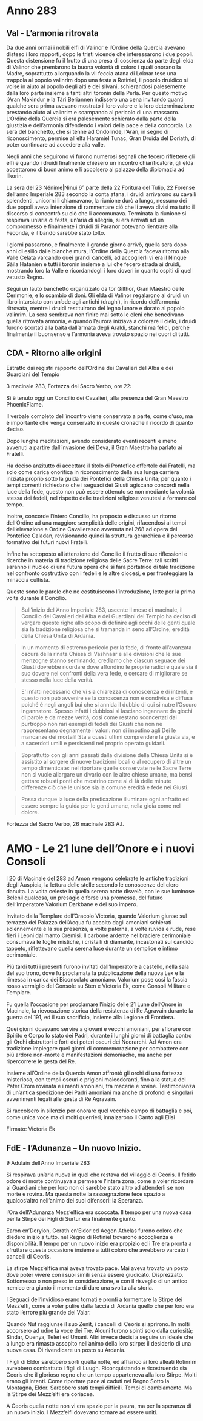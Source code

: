 # Anno 283





## Val -  L’armonia ritrovata

Da due anni ormai i nobili elfi di Valinor e l’Ordine della Quercia avevano disteso i loro rapporti, dopo le tristi vicende che interessarono i due popoli. Questa distensione fu il frutto di una presa di coscienza da parte degli elda di Valinor che premiarono la buona volontà di coloro i quali onorano la Madre, soprattutto allorquando la vil feccia atana di Loknar tese una trappola al popolo valinrim dopo una festa a Rotiniel, il popolo druidico si volse in aiuto al popolo degli alti e dei silvani, schierandosi palesemente dalla loro parte insieme a tanti altri toronin della Perla. Per questo motivo l’Aran Makindur e la Tàri Beriannen indissero una cena invitando quanti qualche sera prima avevano mostrato il loro valore e la loro determinazione prestando aiuto ai valinrim e scampando al pericolo di una massacro. L’Ordine della Quercia si era palesemente schierato dalla parte della giustizia e dell’armonia difendendo i valori della pace e della concordia. La sera del banchetto, che si tenne ad Ondolinde, l’Aran, in segno di riconoscimento, permise all’elfa Haramiel Tunac, Gran Druida del Doriath, di poter continuare ad accedere alla valle.



Negli anni che seguirono vi furono numerosi segnali che fecero riflettere gli elfi e quando i druidi finalmente chiesero un incontro chiarificatore, gli elda accettarono di buon animo e li accolsero al palazzo della diplomazia ad Ilkorin.

La sera del 23 Nénime|Nìnui 6° parte della 22 Foritura del Tulip, 22 Forense dell’anno Imperiale 283 secondo la conta atana, i druidi arrivarono su cavalli splendenti, unicorni li chiamavano, la riunione durò a lungo, nessuno dei due popoli aveva intenzione di rammentare ciò che li aveva divisi ma tutto il discorso si concentrò su ciò che li accomunava. Terminata la riunione si respirava un’aria di festa, un’aria di allegria, si era arrivati ad un compromesso e finalmente i druidi di Paranor potevano rientrare alla Feconda, e il bando sarebbe stato tolto.

I giorni passarono, e finalmente il grande giorno arrivò, quella sera dopo anni di esilio dalle bianche mura, l’Ordine della Quercia faceva ritorno alla Valle Celata varcando quei grandi cancelli, ad accoglierli vi era il Ninque Sàila Hatanien e tutti i toronin insieme a lui che fecero strada ai druidi, mostrando loro la Valle e ricordandogli i loro doveri in quanto ospiti di quel vetusto Regno.


Seguì un lauto banchetto organizzato da tor Gilthor, Gran Maestro delle Cerimonie, e lo scambio di doni. Gli elda di Valinor regalarono ai druidi un libro intarsiato con un’ode agli antichi (draghi), in ricordo dell’armonia ritrovata, mentre i druidi restituirono del legno lunare e dorato al popolo valinrim. La sera sembrava non finire mai sotto le eleni che benedivano quella ritrovata armonia, e quando l’aurora iniziava a colorare il cielo, i druidi furono scortati alla baita dall’armata degli Araldi, stanchi ma felici, perché finalmente il buonsenso e l’armonia aveva trovato spazio nei cuori di tutti.

 
 ## CDA - Ritorno alle origini

Estratto dai registri rapporto dell’Ordine dei Cavalieri dell’Alba e dei Guardiani del Tempio

3 macinale 283, Fortezza del Sacro Verbo, ore 22:

 

Si è tenuto oggi un Concilio dei Cavalieri, alla presenza del Gran Maestro PhoenixFlame.

Il verbale completo dell’incontro viene conservato a parte, come d’uso, ma è importante che venga conservato in queste cronache il ricordo di quanto deciso.

Dopo lunghe meditazioni, avendo considerato eventi recenti e meno avvenuti a partire dall’invasione dei Deva, il Gran Maestro ha parlato ai Fratelli.

Ha deciso anzitutto di accettare il titolo di Pontefice offertole dai Fratelli, ma solo come carica onorifica in riconoscimento della sua lunga carriera iniziata proprio sotto la guida dei Pontefici della Chiesa Unita; per quanto i tempi correnti richiedano che i seguaci dei Giusti agiscano concordi nella luce della fede, questo non può essere ottenuto se non mediante la volontà stessa dei fedeli, nel rispetto delle tradizioni religiose venutesi a formare col tempo.

Inoltre, concorde l’intero Concilio, ha proposto e discusso un ritorno dell’Ordine ad una maggiore semplicità delle origini, rifacendosi ai tempi dell’elevazione a Ordine Cavalleresco avvenuta nel 268 ad opera del Pontefice Caladan, revisionando quindi la struttura gerarchica e il percorso formativo dei futuri nuovi Fratelli.

Infine ha sottoposto all’attenzione del Concilio il frutto di sue riflessioni e ricerche in materia di tradizione religiosa delle Sacre Terre: tali scritti saranno il nucleo di una futura opera che si farà portatrice di tale tradizione nel confronto costruttivo con i fedeli e le altre diocesi, e per fronteggiare la minaccia cultista.

Queste sono le parole che ne costituiscono l’introduzione, lette per la prima volta durante il Concilio.

 

> Sull’inizio dell’Anno Imperiale 283, uscente il mese di macinale, il Concilio dei Cavalieri dell’Alba e dei Guardiani del Tempio ha deciso di vergare queste righe allo scopo di definire agli occhi delle genti quale sia la tradizione religiosa che si tramanda in seno all’Ordine, eredità della Chiesa Unita di Ardania.

> In un momento di estremo pericolo per la fede, di fronte all’avanzata oscura della rinata Chiesa di Vashnaar e alle divisioni che le sue menzogne stanno seminando, crediamo che ciascun seguace dei Giusti dovrebbe ricordare dove affondino le proprie radici e quale sia il suo dovere nei confronti della vera fede, e cercare di migliorare se stesso nella luce della verità.

> E’ infatti necessario che vi sia chiarezza di conoscenza e di intenti, e questo non può avvenire se la conoscenza non è condivisa e diffusa poiché è negli angoli bui che si annida il dubbio di cui si nutre l’Oscuro ingannatore.
Spesso infatti i dubbiosi si lasciano ingannare da giochi di parole e da mezze verità, così come restano sconcertati dai purtroppo non rari esempi di fedeli dei Giusti che non ne rappresentano degnamente i valori: non si imputino agli Dei le mancanze dei mortali! Sta a questi ultimi comprendere la giusta via, e a sacerdoti umili e persistenti nel proprio operato guidarli.

> Soprattutto con gli anni passati dalla divisione della Chiesa Unita si è assistito al sorgere di nuove tradizioni locali o al recupero di altre un tempo dimenticate: nel riportare quelle conservate nelle Sacre Terre non si vuole allargare un divario con le altre chiese umane, ma bensì gettare robusti ponti che mostrino come al di là delle minute differenze ciò che le unisce sia la comune eredità e fede nei Giusti.

> Possa dunque la luce della predicazione illuminare ogni anfratto ed essere sempre la guida per le genti umane, nella gioia come nel dolore.

Fortezza del Sacro Verbo, 26 macinale 283 A.I.


# AMO -  Le 21 lune dell’Onore e i nuovi Consoli

l 20 di Macinale del 283 ad Amon vengono celebrate le antiche tradizioni degli Auspicia, la lettura delle stelle secondo le conoscenze del clero danuita. La volta celeste in quella serena notte disvelò, con le sue luminose Belenil qualcosa, un presagio o forse una promessa, del futuro dell’Imperatore Valorium Darkbane e del suo impero.

Invitato dalla Templare dell’Oracolo Victoria, quando Valorium giunse sul terrazzo del Palazzo dell’Acqua fu accolto dagli amoniani schierati solennemente e la sua presenza, a volte paterna, a volte ruvida e rude, rese fieri i Leoni dal manto Cremisi. Il carbone ardente nel braciere cerimoniale consumava le foglie mistiche, i cristalli di diamante, incastonati sul candido tappeto, riflettevano quella serena luce durante un semplice e intimo cerimoniale.

Più tardi tutti i presenti furono invitati dall’Imperatore a castello, nella sala del suo trono, dove fu proclamata la pubblicazione della nuova Lex e la rimessa in carica dei Biconsolato amoniano. Valorium pose così la fascia rosso vermiglio del Console su Sten e Victoria Ek, come Consoli Militare e Templare.

Fu quella l’occasione per proclamare l’inizio delle 21 Lune dell’Onore in Macinale, la rievocazione storica della resistenza di Re Agravain durante la guerra del 191, ed il suo sacrificio, insieme alla Legione di Frontiera.

Quei giorni dovevano servire a giovani e vecchi amoniani, per sfiorare con Spirito e Corpo lo stato dei Padri, durante i lunghi giorni di battaglia contro gli Orchi distruttori e forti dei poteri oscuri dei Necrarchi. Ad Amon era tradizione impiegare quei giorni di commemorazione per combattere con più ardore non-morte e manifestazioni demoniache, ma anche per ripercorrere le gesta del Re.

Insieme all’Ordine della Quercia Amon affrontò gli orchi di una fortezza misteriosa, con templi oscuri e prigioni maleodoranti, fino alla statua del Pater Crom rovinata e i manti amoniani, tra macerie e rovine. Testimonianza di un’antica spedizione dei Padri amoniani ma anche di profondi e singolari avvenimenti legati alle gesta di Re Agravain.

Si raccolsero in silenzio per onorare quel vecchio campo di battaglia e poi, come unica voce ma di molti guerrieri, innalzarono il Canto agli Elisi


Firmato: Victoria Ek


## FdE - l’Adunanza – Un nuovo Inizio.

9 Adulain dell’Anno Imperiale 283    

Si respirava un’aria nuova in quel che restava del villaggio di Ceoris.
Il fetido odore di morte continuava a permeare l’intera zona, come a voler ricordare ai Guardiani che per loro non ci sarebbe stato altro ad attenderli se non morte e rovina. Ma questa notte la rassegnazione fece spazio a qualcos’altro nell’animo dei suoi difensori: la Speranza.

l’Ora dell’Adunanza Mezz’elfica era scoccata. Il tempo per una nuova casa per la Stirpe dei Figli di Surtur era finalmente giunto.

Earon en’Deryion, Gerath en’Eldor ed Aegon Athelas furono coloro che diedero inizio a tutto. nel Regno di Rotiniel trovarono accoglienza e disponibilità. Il tempo per un nuovo inizio era propizio ed i Tre era pronta a sfruttare questa occasione insieme a tutti coloro che avrebbero varcato i cancelli di Ceoris.

La stirpe Mezz’elfica mai aveva trovato pace.
Mai aveva trovato un posto dove poter vivere con i suoi simili senza essere giudicato. Disprezzato. Sottomesso o non preso in considerazione, e con il risveglio di un antico nemico era giunto il momento di dare una svolta alla storia.

I Seguaci dell’Invidioso erano tornati e pronti a tormentare la Stirpe dei Mezz’elfi, come a voler pulire dalla faccia di Ardania quello che per loro era stato l’errore più grande dei Valar.

Quando Nùt raggiunse il suo Zenit, i cancelli di Ceoris si aprirono. In molti accorsero ad udire la voce dei Tre. Alcuni furono spinti solo dalla curiosità; Sindar, Quenya, Teleri ed Umani. Altri invece decisi a seguire un ideale che a lungo era rimasto assopito nell’animo della loro stirpe: il desiderio di una nuova casa. Di rivendicare un posto su Ardania.

I Figli di Eldor sarebbero sorti quella notte, ed affianco ai loro alleati Rotinrim avrebbero combattuto i figli di Luugh. Riconquistando e ricostruendo sia Ceoris che il glorioso regno che un tempo apparteneva alla loro Stirpe.
Molti erano gli intenti. Come riportare pace ai caduti nel Regno Sotto la Montagna, Eldor.
Sarebbero stati tempi difficili. Tempi di cambiamento. Ma la Stirpe dei Mezz’elfi era coriacea.

A Ceoris quella notte non vi era spazio per la paura, ma per la speranza di un nuovo inizio.
I Mezz’elfi dovevano tornare ad essere uniti. 




